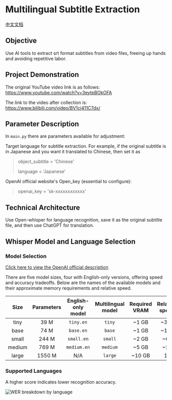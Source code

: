 # Multilingual Subtitle Extraction
<a href='/README_ZH.md'>中文文档 </a>
## Objective
Use AI tools to extract srt format subtitles from video files, freeing up hands and avoiding repetitive labor.

## Project Demonstration

The original YouTube video link is as follows: https://www.youtube.com/watch?v=3eytpBOkOFA

The link to the video after collection is: https://www.bilibili.com/video/BV1cj411C7dx/

## Parameter Description
In `main.py` there are parameters available for adjustment:

Target language for subtitle extraction. For example, if the original subtitle is in Japanese and you want it translated to Chinese, then set it as
> object_subtitle = 'Chinese'
>
> language = 'Japanese'

OpenAI official website's Open_key (essential to configure):
> openai_key = 'sk-xxxxxxxxxxxx'

## Technical Architecture
Use Open-whisper for language recognition, save it as the original subtitle file, and then use ChatGPT for translation.

## Whisper Model and Language Selection

### Model Selection

[Click here to view the OpenAI official description](https://github.com/openai/whisper/blob/main/README.md?plain=1)

There are five model sizes, four with English-only versions, offering speed and accuracy tradeoffs. Below are the names of the available models and their approximate memory requirements and relative speed.

|  Size  | Parameters | English-only model | Multilingual model | Required VRAM | Relative speed |
|:------:|:----------:|:------------------:|:------------------:|:-------------:|:--------------:|
|  tiny  |    39 M    |     `tiny.en`      |       `tiny`       |     ~1 GB     |      ~32x      |
|  base  |    74 M    |     `base.en`      |       `base`       |     ~1 GB     |      ~16x      |
| small  |   244 M    |     `small.en`     |      `small`       |     ~2 GB     |      ~6x       |
| medium |   769 M    |    `medium.en`     |      `medium`      |     ~5 GB     |      ~2x       |
| large  |   1550 M   |        N/A         |      `large`       |    ~10 GB     |       1x       |

### Supported Languages

A higher score indicates lower recognition accuracy.

![WER breakdown by language](https://raw.githubusercontent.com/openai/whisper/main/language-breakdown.svg)
